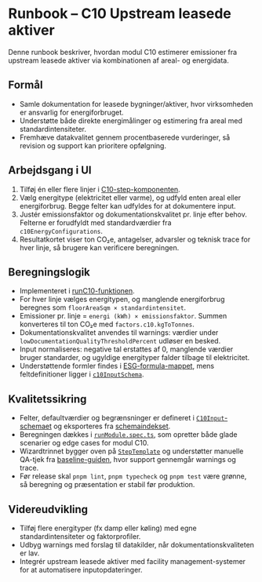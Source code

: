 # Runbook – C10 Upstream leasede aktiver

Denne runbook beskriver, hvordan modul C10 estimerer emissioner fra upstream leasede aktiver via kombinationen af areal- og energidata.

## Formål

- Samle dokumentation for leasede bygninger/aktiver, hvor virksomheden er ansvarlig for energiforbruget.
- Understøtte både direkte energimålinger og estimering fra areal med standardintensiteter.
- Fremhæve datakvalitet gennem procentbaserede vurderinger, så revision og support kan prioritere opfølgning.

## Arbejdsgang i UI

1. Tilføj én eller flere linjer i [C10-step-komponenten](../../apps/web/features/wizard/steps/C10.tsx).
2. Vælg energitype (elektricitet eller varme), og udfyld enten areal eller energiforbrug. Begge felter kan udfyldes for at dokumentere input.
3. Justér emissionsfaktor og dokumentationskvalitet pr. linje efter behov. Felterne er forudfyldt med standardværdier fra `c10EnergyConfigurations`.
4. Resultatkortet viser ton CO₂e, antagelser, advarsler og teknisk trace for hver linje, så brugere kan verificere beregningen.

## Beregningslogik

- Implementeret i [runC10-funktionen](../../packages/shared/calculations/modules/runC10.ts).
- For hver linje vælges energitypen, og manglende energiforbrug beregnes som `floorAreaSqm × standardintensitet`.
- Emissioner pr. linje = `energi (kWh) × emissionsfaktor`. Summen konverteres til ton CO₂e med `factors.c10.kgToTonnes`.
- Dokumentationskvalitet anvendes til warnings: værdier under `lowDocumentationQualityThresholdPercent` udløser en besked.
- Input normaliseres: negative tal erstattes af 0, manglende værdier bruger standarder, og ugyldige energityper falder tilbage til elektricitet.
- Understøttende formler findes i [ESG-formula-mappet](../../packages/shared/schema/esg-formula-map.json), mens feltdefinitioner ligger i [`c10InputSchema`](../../packages/shared/schema/index.ts).

## Kvalitetssikring

- Felter, defaultværdier og begrænsninger er defineret i [`C10Input`-schemaet](../../packages/shared/schema/esg-input-schema.json) og eksporteres fra [schemaindekset](../../packages/shared/schema/index.ts).
- Beregningen dækkes i [`runModule.spec.ts`](../../packages/shared/calculations/__tests__/runModule.spec.ts), som opretter både glade scenarier og edge cases for modul C10.
- Wizardtrinnet bygger oven på [`StepTemplate`](../../apps/web/features/wizard/steps/StepTemplate.tsx) og understøtter manuelle QA-tjek fra [baseline-guiden](../quality/baseline.md), hvor support gennemgår warnings og trace.
- Før release skal `pnpm lint`, `pnpm typecheck` og `pnpm test` være grønne, så beregning og præsentation er stabil før produktion.

## Videreudvikling

- Tilføj flere energityper (fx damp eller køling) med egne standardintensiteter og faktorprofiler.
- Udbyg warnings med forslag til datakilder, når dokumentationskvaliteten er lav.
- Integrér upstream leasede aktiver med facility management-systemer for at automatisere inputopdateringer.
